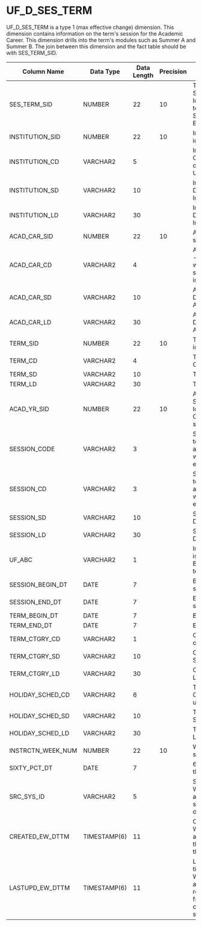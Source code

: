 # UF_D_SES_TERM

 UF_D_SES_TERM is a type 1 (max effective change) dimension. This dimension contains information on the term's session for the Academic Career. This dimension drills into the term's modules such as Summer A and Summer B. The join between this dimension and the fact table should be with SES_TERM_SID.


| Column Name        | Data Type    | Data Length | Precision | Description                                                                                                                          | 
|--------------------|--------------|-------------|-----------|--------------------------------------------------------------------------------------------------------------------------------------| 
| SES_TERM_SID      | NUMBER       | 22 | 10 | Term Session Surrogate Identification (Granular term sessions, i.e. Summer A, Summer B, Eight week sessions)                         |
| INSTITUTION_SID   | NUMBER       | 22 | 10 | Institution surrogate identification                                                                                                 |
| INSTITUTION_CD    | VARCHAR2     | 5  |    | Institution Code - Currently all values contain UFLOR for University of Florida                                                      |
| INSTITUTION_SD    | VARCHAR2     | 10 |    | Institution Short Description of the Institution code                                                                                |
| INSTITUTION_LD    | VARCHAR2     | 30 |    | Institution Long Description of the Institution code                                                                                 |
| ACAD_CAR_SID      | NUMBER       | 22 | 10 | Academic Career surrogate identification                                                                                             |
| ACAD_CAR_CD       | VARCHAR2     | 4  |    | Academic Career Code - designates all course work undertaken by a student at an academic institution                                 |
| ACAD_CAR_SD       | VARCHAR2     | 10 |    | Academic Career Short Description for the Academic Career Code                                                                       |
| ACAD_CAR_LD       | VARCHAR2     | 30 |    | Academic Career Long Description for the Academic Career Code                                                                        |
| TERM_SID          | NUMBER       | 22 | 10 | Term surrogate identification                                                                                                        |
| TERM_CD           | VARCHAR2     | 4  |    | Term Identification Code                                                                                                        |
| TERM_SD           | VARCHAR2     | 10 |    | Term Short Description                                                                                                               |
| TERM_LD           | VARCHAR2     | 30 |    | Term Long Description                                                                                                                |
| ACAD_YR_SID       | NUMBER       | 22 | 10 | Academic Year Surrogate Identification - Corresponds to the same four digit year                                                     |
| SESSION_CODE      | VARCHAR2     | 3  |    | Session Code of the term  - Provides additional ranges within  the term (for example: Summer A)                                      |
| SESSION_CD        | VARCHAR2     | 3  |    | Session Code of the term  - Provides additional ranges within  the term (for example: Summer A)                                      |
| SESSION_SD        | VARCHAR2     | 10 |    | Session Code Short Description                                                                                                       |
| SESSION_LD        | VARCHAR2     | 30 |    | Session Code Long Description                                                                                                        |
| UF_ABC            | VARCHAR2     | 1  |    | Indicates if the session is Summer A, Summer B, or Summer C for the term                                                             |
| SESSION_BEGIN_DT  | DATE         | 7  |    | Begin date of the session                                                                                                            |
| SESSION_END_DT    | DATE         | 7  |    | End date of the session                                                                                                              |
| TERM_BEGIN_DT     | DATE         | 7  |    | Begin Date of the term                                                                                                               |
| TERM_END_DT       | DATE         | 7  |    | End Date of the term                                                                                                                 |
| TERM_CTGRY_CD     | VARCHAR2     | 1  |    | Category/Classification of the Term                                                                                                  |
| TERM_CTGRY_SD     | VARCHAR2     | 10 |    | Category/Classification Short Description                                                                                            |
| TERM_CTGRY_LD     | VARCHAR2     | 30 |    | Category/Classification Long Description                                                                                             |
| HOLIDAY_SCHED_CD  | VARCHAR2     | 6  |    | Term Holiday Schedule Code - Currently not utilized                                                                                  |
| HOLIDAY_SCHED_SD  | VARCHAR2     | 10 |    | Term Holiday Schedule Short Description                                                                                              |
| HOLIDAY_SCHED_LD  | VARCHAR2     | 30 |    | Term Holiday Schedule Long Description                                                                                               |
| INSTRCTN_WEEK_NUM | NUMBER       | 22 | 10 | Weeks in the term schedule                                                                                                           |
| SIXTY_PCT_DT      | DATE         | 7  |    | 60% percent date through the term                                                                                                    |
| SRC_SYS_ID        | VARCHAR2     | 5  |    | Source System ID - Warehousing column and identifies the source system this data originated from                                     |
| CREATED_EW_DTTM   | TIMESTAMP(6) | 11 |    | Created timestamp - Warehousing column and indicates when this row was created in the warehouse                                      |
| LASTUPD_EW_DTTM   | TIMESTAMP(6) | 11 |    | Last updated timestamp - Warehousing column and indicates when the row was last updated from a transaction commit time on the source |
 
